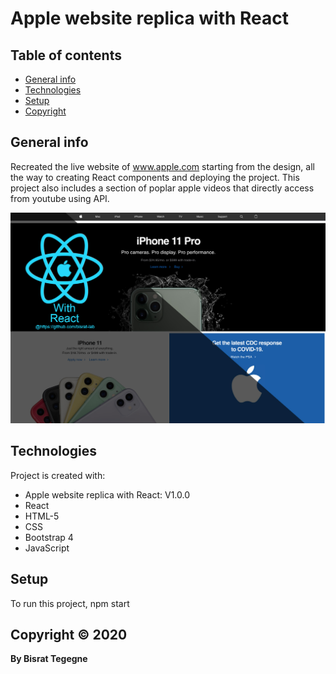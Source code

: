 
# Apple website replica with React  

## Table of contents
* [General info](#general-info)
* [Technologies](#technologies)
* [Setup](#setup)
* [Copyright](#Copyright)

## General info
Recreated the live website of www.apple.com starting from the design, all the way to creating React components and deploying the project. This project also includes a section of poplar apple videos that directly access from youtube using API.

<img src="/public/Screenreact.jpg">

  
  
## Technologies
Project is created with:
* Apple website replica with React: V1.0.0
* React
* HTML-5
* CSS
* Bootstrap 4
* JavaScript



	
## Setup
To run this project, npm start 

## Copyright © 2020 
**By Bisrat Tegegne**

